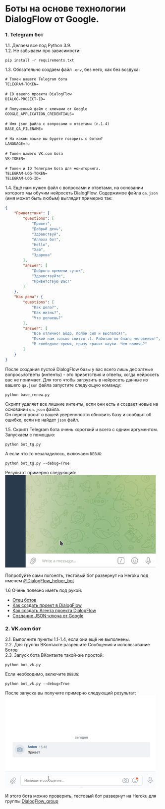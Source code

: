 # Боты на основе технологии DialogFlow от Google.

### 1. Telegram бот

1.1. Делаем все под Python 3.9.  
1.2. Не забываем про зависимости: 
```shell
pip install -r requirements.txt 
```
1.3. Обязательно создаем файл `.env`, без него, как без воздуха: 
```text
# Токен вашего Telegram бота
TELEGRAM-TOKEN=

# ID вашего проекта DialogFlow
DIALOG-PROJECT-ID=

# Полученный файл с ключами от Google
GOOGLE_APPLICATION_CREDENTIALS=

# Имя json файла с вопросами и ответами (п.1.4)
BASE_QA_FILENAME=

# На каком языке вы будете говорить с ботом?
LANGUAGE=ru

# Токен вашего VK.com бота
VK-TOKEN=

# Токен и ID Телеграм бота для мониторинга.
TELEGRAM-LOG-TOKEN=
TELEGRAM-LOG-ID=
```
1.4. Ещё нам нужен файл с вопросами и ответами, на основании которого мы обучим нейросеть DialogFlow.
Содержимое файла `qa.json` (имя может быть любым) выглядит примерно так: 
```json
{
    "Приветствия": {
        "questions": [
            "Привет",
            "Добрый день",
            "Здравствуй",
            "Аллоха бот",
            "Hello",
            "Хай",
            "Здарова"
        ],
        "answer": [
            "Доброго времени суток",
            "Здравствуйте",
            "Приветствую Вас!"
        ]
    },
    "Как дела": {
        "questions": [
            "Как дела?",
            "Как жизнь?",
            "Что делаешь?"
        ],
        "answer": [
            "Все отлично! Бодр, полон сил и выспался!",
            "Покой нам только снится :). Работаю во благо человеков!",
            "В свободное время, грызу гранит науки. Чем помочь?"
        ]
    }
}
```
После создания пустой DialogFlow базы у вас всего лишь дефолтные вопросы/ответы (интенты) - это
приветствия и ответы, когда нейросеть вас не понимает.
Для того чтобы загрузить в нейросеть данные из вашего `qa.json` файла запустите следующую команду:
```shell
python base_renew.py
```
Скрипт удаляет все лишние интенты, если они есть и создает новые на основании `qa.json` файла.  
Он переспросит о вашей увереннности обновить базу и сообщит об ошибке, если не найдет `json` файл.

1.5. Скрипт Telegram бота очень короткий и всего с одним аргументом. Запускаем с помощью:

```shell
python bot_tg.py
```

А если что то незаладилось, включаем `DEBUG`: 
```shell
python bot_tg.py --debug=True
```
Результат примерно следующий:   
![bot_tg.gif](bot_tg.gif)  

Попробуйте сами погонять, тестовый бот развернут на Heroku под именем [@DialogFlow_helper_bot](https://t.me/DialogFlow_helper_bot)  


1.6 Очень полезно иметь под рукой: 

- [Отец ботов](https://telegram.me/BotFather)
- [Как создать проект в DialogFlow](https://cloud.google.com/dialogflow/docs/quick/setup)
- [Как создать Агента проекта DialogFlow](https://cloud.google.com/dialogflow/docs/quick/build-agent)
- [Создание JSON-ключа от Google](https://cloud.google.com/docs/authentication/getting-started)

### 2. VK.com бот
2.1. Выполните пункты 1.1-1.4, если они ещё не выполнены.  
2.2. Для группы ВКонтакте разрешите Сообщения и использование Ботов  
2.3. Запуск бота ВКонтакте такой-же простой:
```shell
python bot_vk.py
```

Если необходимо, включите `DEBUG`: 
```shell
python bot_vk.py --debug=True
```

После запуска вы получите примерно следующий результат:   
![bot_vk.gif](bot_vk.gif)

И этого бота можно проверить, тестовый бот развернут на Heroku 
для группы [DialogFlow_group](https://vk.com/club207174460)
